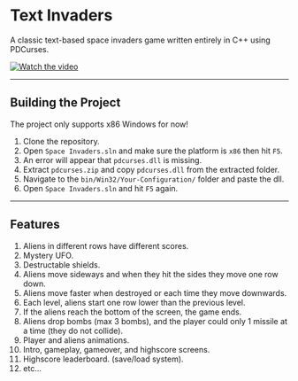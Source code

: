 # Text Invaders

A classic text-based space invaders game written entirely in C++ using PDCurses.

[![Watch the video](https://img.youtube.com/vi/FG-AP8WulY4/hqdefault.jpg)](https://www.youtube.com/embed/FG-AP8WulY4)

***

## Building the Project
The project only supports x86 Windows for now!
1. Clone the repository.
2. Open `Space Invaders.sln` and make sure the platform is `x86` then hit `F5`.
3. An error will appear that `pdcurses.dll` is missing.
4. Extract `pdcurses.zip` and copy `pdcurses.dll` from the extracted folder.
5. Navigate to the `bin/Win32/Your-Configuration/` folder and paste the dll.
6. Open `Space Invaders.sln` and hit `F5` again.

***

## Features

1. Aliens in different rows have different scores.
2. Mystery UFO.
3. Destructable shields.
4. Aliens move sideways and when they hit the sides they move one row down.
5. Aliens move faster when destroyed or each time they move downwards.
6. Each level, aliens start one row lower than the previous level.
7. If the aliens reach the bottom of the screen, the game ends.
8. Aliens drop bombs (max 3 bombs), and the player could only 1 missile at a time (they do not collide).
9. Player and aliens animations.
10. Intro, gameplay, gameover, and highscore screens.
11. Highscore leaderboard. (save/load system).
12. etc...
